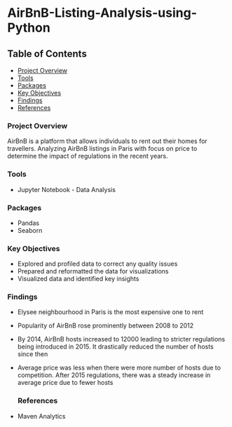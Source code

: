 # AirBnB-Listing-Analysis-using-Python

## Table of Contents

- [Project Overview](#project-overview)
- [Tools](#tools)
- [Packages](#packages)
- [Key Objectives](#key-objectives)
- [Findings](#findings)
- [References](#references)

### Project Overview
AirBnB is a platform that allows individuals to rent out their homes for travellers. Analyzing AirBnB listings in Paris with focus on price to determine the impact of regulations in the recent years. 

### Tools
- Jupyter Notebook - Data Analysis

### Packages
- Pandas
- Seaborn

### Key Objectives
- Explored and profiled data to correct any quality issues
- Prepared and reformatted the data for visualizations
- Visualized data and identified key insights

### Findings
- Elysee neighbourhood in Paris is the most expensive one to rent
- Popularity of AirBnB rose prominently between 2008 to 2012 
- By 2014, AirBnB hosts increased to 12000 leading to stricter regulations being introduced in 2015. It drastically reduced the number of hosts since then
- Average price was less when there were more number of hosts due to competition. After 2015 regulations, there was a steady increase in average price due to fewer hosts

  ### References
- Maven Analytics
